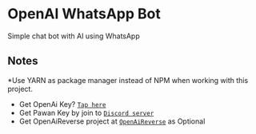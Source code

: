 # OpenAI WhatsApp Bot

Simple chat bot with AI using WhatsApp

## Notes

*Use YARN as package manager instead of NPM when working with this project.

- Get OpenAi Key? [`Tap here`](https://platform.openai.com/account/api-keys)
- Get Pawan Key by join to [`Discord server`](https://discord.pawan.krd)
- Get OpenAiReverse project at [`OpenAiReverse`](https://github.com/dhonyfikri/OpenAiReverse) as Optional
